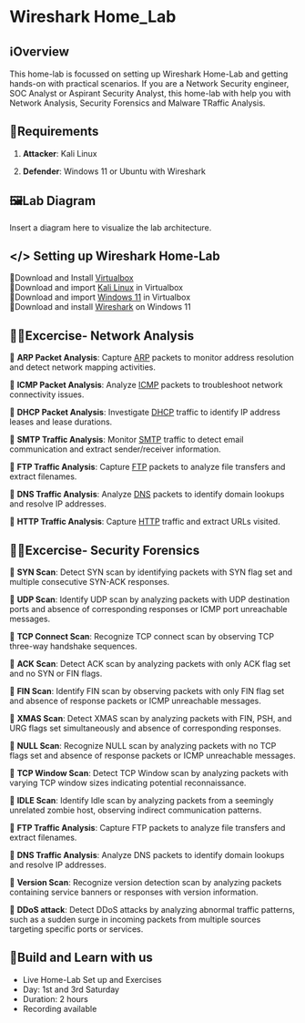 # Wireshark Home_Lab

## ℹ️Overview

This home-lab is focussed on setting up Wireshark Home-Lab and getting hands-on with practical scenarios. If you are a Network Security engineer, SOC Analyst or Aspirant Security Analyst, this home-lab with help you with Network Analysis, Security Forensics and Malware TRaffic Analysis.

## 🧮Requirements

1. **Attacker**: Kali Linux

2. **Defender**: Windows 11 or Ubuntu with Wireshark

## 🖼️Lab Diagram

Insert a diagram here to visualize the lab architecture.

## </> Setting up Wireshark Home-Lab

📍Download and Install [Virtualbox](https://www.virtualbox.org/wiki/Downloads)  
📍Download and import [Kali Linux](https://www.kali.org/get-kali/#kali-virtual-machines) in Virtualbox  
📍Download and import [Windows 11](https://developer.microsoft.com/en-us/windows/downloads/virtual-machines/) in Virtualbox  
📍Download and install [Wireshark](https://www.wireshark.org/download.html) on Windows 11  


## 🧑‍💻Excercise- Network Analysis
📍 **ARP Packet Analysis**: Capture [ARP](https://wiki.wireshark.org/uploads/__moin_import__/attachments/SampleCaptures/arp-storm.pcap) packets to monitor address resolution and detect network mapping activities.

📍 **ICMP Packet Analysis**: Analyze [ICMP](https://wiki.wireshark.org/uploads/df619289f2986680173b8cd3035ca4ac/220614_ip_flags_google.pcapng) packets to troubleshoot network connectivity issues.  

📍 **DHCP Packet Analysis**: Investigate [DHCP](https://wiki.wireshark.org/uploads/__moin_import__/attachments/SampleCaptures/dhcp.pcap) traffic to identify IP address leases and lease durations.  

📍 **SMTP Traffic Analysis**: Monitor [SMTP](https://wiki.wireshark.org/uploads/__moin_import__/attachments/SampleCaptures/smtp.pcap) traffic to detect email communication and extract sender/receiver information.  

📍 **FTP Traffic Analysis**: Capture [FTP](https://wiki.wireshark.org/uploads/__moin_import__/attachments/SampleCaptures/FTPv6-1.cap) packets to analyze file transfers and extract filenames.  

📍 **DNS Traffic Analysis**: Analyze [DNS](https://wiki.wireshark.org/uploads/__moin_import__/attachments/SampleCaptures/dns-remoteshell.pcap) packets to identify domain lookups and resolve IP addresses.    

📍 **HTTP Traffic Analysis**: Capture [HTTP](https://wiki.wireshark.org/uploads/27707187aeb30df68e70c8fb9d614981/http.cap) traffic and extract URLs visited.  


## 🧑‍💻Excercise- Security Forensics
📍 **SYN Scan**: Detect SYN scan by identifying packets with SYN flag set and multiple consecutive SYN-ACK responses.  

📍 **UDP Scan**: Identify UDP scan by analyzing packets with UDP destination ports and absence of corresponding responses or ICMP port unreachable messages.   

📍 **TCP Connect Scan**: Recognize TCP connect scan by observing TCP three-way handshake sequences.  

📍 **ACK Scan**: Detect ACK scan by analyzing packets with only ACK flag set and no SYN or FIN flags.

📍 **FIN Scan**: Identify FIN scan by observing packets with only FIN flag set and absence of response packets or ICMP unreachable messages.  

📍 **XMAS Scan**: Detect XMAS scan by analyzing packets with FIN, PSH, and URG flags set simultaneously and absence of corresponding responses.   

📍 **NULL Scan**: Recognize NULL scan by analyzing packets with no TCP flags set and absence of response packets or ICMP unreachable messages.  

📍 **TCP Window Scan**: Detect TCP Window scan by analyzing packets with varying TCP window sizes indicating potential reconnaissance.  

📍 **IDLE Scan**: Identify Idle scan by analyzing packets from a seemingly unrelated zombie host, observing indirect communication patterns.  

📍 **FTP Traffic Analysis**: Capture FTP packets to analyze file transfers and extract filenames.  

📍 **DNS Traffic Analysis**: Analyze DNS packets to identify domain lookups and resolve IP addresses.    

📍 **Version Scan**: Recognize version detection scan by analyzing packets containing service banners or responses with version information.  

📍 **DDoS attack**: Detect DDoS attacks by analyzing abnormal traffic patterns, such as a sudden surge in incoming packets from multiple sources targeting specific ports or services.  




## 🔴Build and Learn with us
- Live Home-Lab Set up and Exercises
- Day: 1st and 3rd Saturday
- Duration: 2 hours
- Recording available
